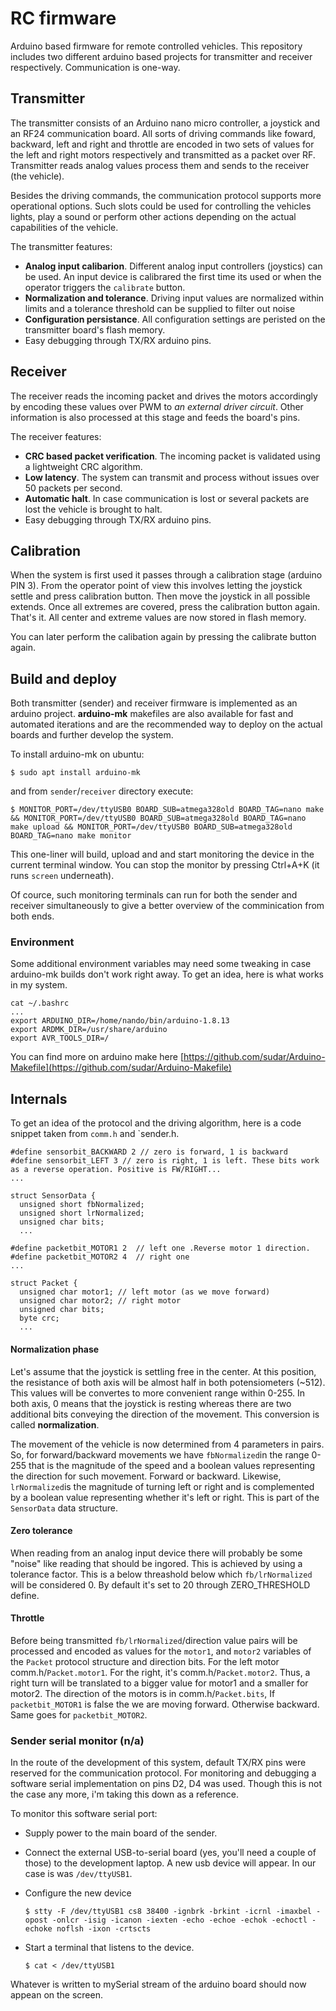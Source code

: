 # RC firmware

Arduino based firmware for remote controlled vehicles. This repository includes two different arduino based projects for transmitter and receiver respectively. Communication is one-way.

## Transmitter

The transmitter consists of an Arduino nano micro controller, a joystick and an RF24 communication board. All sorts of driving commands like foward, backward, left and right and throttle are encoded in two sets of values for the left and right motors respectively and transmitted as a packet over RF. Transmitter reads analog values process them and sends to the receiver (the vehicle).

Besides the driving commands, the communication protocol supports more operational options. Such slots could be used for controlling the vehicles lights, play a sound or perform other actions depending on the actual capabilities of the vehicle.


The transmitter features:

* **Analog input calibarion**. Different analog input controllers (joystics) can be used. An input device is calibrared the first time its used or when the operator triggers the `calibrate` button.
* **Normalization and tolerance**. Driving input values are normalized within limits and a tolerance threshold can be supplied to filter out noise
* **Configuration persistance**. All configuration settings are peristed on the transmitter board's flash memory.
* Easy debugging through TX/RX arduino pins.

## Receiver

The receiver reads the incoming packet and drives the motors accordingly by encoding these values over PWM to *an external driver circuit*. Other information is also processed at this stage and feeds the board's pins.

The receiver features:

* **CRC based packet verification**. The incoming packet is validated using a lightweight CRC algorithm.
* **Low latency**. The system can transmit and process without issues over 50 packets per second. 
* **Automatic halt**. In case communication is lost or several packets are lost the vehicle is brought to halt.
* Easy debugging through TX/RX arduino pins.

## Calibration

When the system is first used it passes through a calibration stage (arduino PIN 3). From the operator point of view this involves letting the joystick settle and press calibration button. Then move the joystick in all possible extends. Once all extremes are covered, press the calibration button again. That's it. All center and extreme values are now stored in flash memory.

You can later perform the calibation again by pressing the calibrate button again.

## Build and deploy

Both transmitter (sender) and receiver firmware is implemented as an arduino project. **arduino-mk** makefiles are also available for fast and automated iterations and are the recommended way to deploy on the actual boards and further develop the system.

To install arduino-mk on ubuntu:

    $ sudo apt install arduino-mk

and from `sender`/`receiver` directory execute:    

    $ MONITOR_PORT=/dev/ttyUSB0 BOARD_SUB=atmega328old BOARD_TAG=nano make && MONITOR_PORT=/dev/ttyUSB0 BOARD_SUB=atmega328old BOARD_TAG=nano make upload && MONITOR_PORT=/dev/ttyUSB0 BOARD_SUB=atmega328old BOARD_TAG=nano make monitor

This one-liner will build, upload and and start monitoring the device in the current terminal window. You can stop the monitor by pressing Ctrl+A+K (it runs `screen` underneath).
 
Of cource, such monitoring terminals can run for both the sender and receiver simultaneously to give a better overview of the comminication from both ends. 
 
### Environment

Some additional environment variables may need some tweaking in case arduino-mk builds don't work right away. To get an idea, here is what works in my system. 

    cat ~/.bashrc
    ...
    export ARDUINO_DIR=/home/nando/bin/arduino-1.8.13
    export ARDMK_DIR=/usr/share/arduino
    export AVR_TOOLS_DIR=/
    
You can find more on arduino make here [https://github.com/sudar/Arduino-Makefile](https://github.com/sudar/Arduino-Makefile)


## Internals

To get an idea of the protocol and the driving algorithm, here is a code snippet taken from `comm.h` and `sender.h.

```
#define sensorbit_BACKWARD 2 // zero is forward, 1 is backward
#define sensorbit_LEFT 3 // zero is right, 1 is left. These bits work as a reverse operation. Positive is FW/RIGHT...
...

struct SensorData {
  unsigned short fbNormalized;
  unsigned short lrNormalized;
  unsigned char bits;
  ...

#define packetbit_MOTOR1 2  // left one .Reverse motor 1 direction.
#define packetbit_MOTOR2 4  // right one
...

struct Packet {
  unsigned char motor1; // left motor (as we move forward)
  unsigned char motor2; // right motor
  unsigned char bits;
  byte crc;
  ...
```


#### Normalization  phase

Let's assume that the joystick is settling free in the center. At this position, the resistance of both axis will be almost half in both potensiometers (~512). This values will be convertes to more convenient range within 0-255. In both axis, 0  means that the joystick is resting whereas there are two additional bits conveying the direction of the movement. This conversion is called **normalization**.

The movement of the vehicle is now determined from 4 parameters in pairs. So, for forward/backward movements we have `fbNormalized`in the range 0-255 that is the magnitude of the speed and a boolean values representing the direction for such movement. Forward or backward. Likewise, `lrNormalized`is the magnitude of turning left or right and is complemented by a boolean value representing whether it's left or right. This is part of the `SensorData` data structure. 

#### Zero tolerance

When reading from an analog input device there will probably be some "noise" like reading that should be ingored. This is achieved by using a tolerance factor. This is a below threashold below which `fb/lrNormalized` will be considered 0. By default it's set to 20 through ZERO_THRESHOLD define. 

#### Throttle

Before being transmitted `fb/lrNormalized`/direction value pairs will be processed and encoded as values for the `motor1`, and `motor2` variables of the `Packet` protocol structure and direction bits. For the left motor comm.h/`Packet.motor1`. For the right, it's comm.h/`Packet.motor2`. Thus, a right turn will be translated to a bigger value for motor1 and a smaller for motor2. The direction of the motors is in comm.h/`Packet.bits`, If `packetbit_MOTOR1` is false the we are moving forward. Otherwise backward. Same goes for `packetbit_MOTOR2`.


### Sender serial monitor (n/a)

In the route of the development of this system, default TX/RX pins were reserved for the communication protocol. For monitoring and debugging a software serial implementation on pins D2, D4 was used. Though this is not the case any more, i'm taking this down as a reference.

To monitor this software serial port:

* Supply power to the main board of the sender.
* Connect the external USB-to-serial board (yes, you'll need a couple of those) to the development laptop. A new usb device will appear. In our case is was `/dev/ttyUSB1`.
* Configure the new device

    `$ stty -F /dev/ttyUSB1 cs8 38400 -ignbrk -brkint -icrnl -imaxbel -opost -onlcr -isig -icanon -iexten -echo -echoe -echok -echoctl -echoke noflsh -ixon -crtscts`

* Start a terminal that listens to the device.

	 `$ cat < /dev/ttyUSB1`

Whatever is written to mySerial stream of the arduino board should now appean on the screen.


















